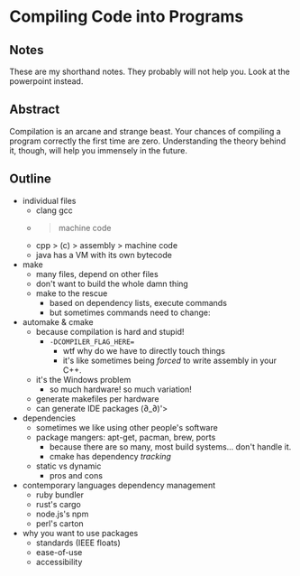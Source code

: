 # Compiling Code into Programs
## Notes

These are my shorthand notes. They probably will not help you. Look at the powerpoint instead.

## Abstract

Compilation is an arcane and strange beast. Your chances of compiling a program correctly the first time are zero. Understanding the theory behind it, though, will help you immensely in the future.

## Outline

- individual files
	- clang gcc
	- > machine code
	- cpp > (c) > assembly > machine code
	- java has a VM with its own bytecode
- make
	- many files, depend on other files
	- don't want to build the whole damn thing
	- make to the rescue
		- based on dependency lists, execute commands
		- but sometimes commands need to change:
- automake & cmake
	- because compilation is hard and stupid!
		- `-DCOMPILER_FLAG_HERE=`
			- wtf why do we have to directly touch things
			- it's like sometimes being *forced* to write assembly in your C++.
	- it's the Windows problem
		- so much hardware! so much variation!	
	- generate makefiles per hardware
	- can generate IDE packages \(∂_∂)'>
- dependencies
	- sometimes we like using other people's software
	- package mangers: apt-get, pacman, brew, ports
		- because there are so many, most build systems... don't handle it.
		- cmake has dependency *tracking*
	- static vs dynamic
		- pros and cons
- contemporary languages dependency management
	- ruby bundler
	- rust's cargo
	- node.js's npm
	- perl's carton
- why you want to use packages
 	- standards (IEEE floats)
 	- ease-of-use
	- accessibility